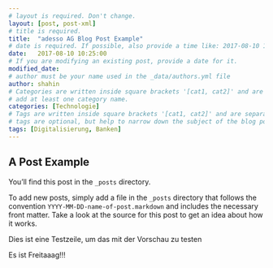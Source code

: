 ```yaml
---
# layout is required. Don't change.
layout: [post, post-xml]
# title is required.
title:  "adesso AG Blog Post Example"
# date is required. If possible, also provide a time like: 2017-08-10 10:25:00.
date:   2017-08-10 10:25:00 
# If you are modifying an existing post, provide a date for it.
modified_date:
# author must be your name used in the _data/authors.yml file
author: shahin
# Categories are written inside square brackets '[cat1, cat2]' and are separated by comma.
# add at least one category name.
categories: [Technologie]
# Tags are written inside square brackets '[cat1, cat2]' and are separated by comma.
# tags are optional, but help to narrow down the subject of the blog post
tags: [Digitalisierung, Banken]
---
```

## A Post Example

You’ll find this post in the `_posts` directory.

To add new posts, simply add a file in the `_posts` directory that follows the convention `YYYY-MM-DD-name-of-post.markdown` and includes the necessary front matter. Take a look at the source for this post to get an idea about how it works.

Dies ist eine Testzeile, um das mit der Vorschau zu testen

Es ist Freitaaag!!!
